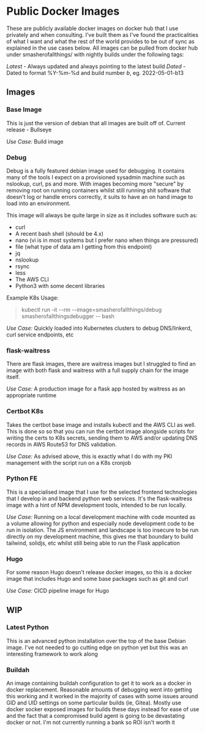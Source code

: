 # Public Docker Images

These are publicly available docker images on docker hub that I use privately and when consulting. I've built them as I've found the practicalities of what I want and what the rest of the world provides to be out of sync as explained in the use cases below. All images can be pulled from docker hub under smasherofallthings/<iamge-name> with nightly builds under the following tags:

*Latest* - Always updated and always pointing to the latest build
*Dated* - Dated to format %Y-%m-%d and build number *b<build-number>*, eg. 2022-05-01-b13


## Images

### Base Image
This is just the version of debian that all images are built off of. Current release - Bullseye

*Use Case:* Build image

### Debug
Debug is a fully featured debian image used for debugging. It contains many of the tools I expect on a provisioned sysadmin machine such as nslookup, curl, ps and more. With images becoming more "secure" by removing root on running containers whilst still running shit software that doesn't log or handle errors correctly, it suits to have an on hand image to load into an environment.

This image will always be quite large in size as it includes software such as:

- curl
- A recent bash shell (should be 4.x)
- nano (vi is in most systems but I prefer nano when things are pressured)
- file (what type of data am I getting from this endpoint)
- jq
- nslookup
- rsync
- less
- The AWS CLI
- Python3 with some decent libraries

Example K8s Usage:

> kubectl run -it --rm --image=smasherofallthings/debug smasherofallthingsdebugger -- bash

*Use Case:* Quickly loaded into Kubernetes clusters to debug DNS/linkerd, curl service endpoints, etc


### flask-waitress
There are flask images, there are waitress images but I struggled to find an image with both flask and waitress with a full supply chain for the image itself.

*Use Case:* A production image for a flask app hosted by waitress as an appropriate runtime

### Certbot K8s
Takes the certbot base image and installs kubectl and the AWS CLI as well. This is done so so that you can run the certbot image alongside scripts for writing the certs to K8s secrets, sending them to AWS and/or updating DNS records in AWS Route53 for DNS validation.

*Use Case:* As advised above, this is exactly what I do with my PKI management with the script run on a K8s cronjob

### Python FE
This is a specialised image that I use for the selected frontend technologies that I develop in and backend python web services. It's the flask-waitress image with a hint of NPM development tools, intended to be run locally.

*Use Case:* Running on a local development machine with code mounted as a volume allowing for python and especially node development code to be run in isolation. The JS environment and landscape is too insecure to be run directly on my development machine, this gives me that boundary to build tailwind, solidjs, etc whilst still being able to run the Flask application

### Hugo
For some reason Hugo doesn't release docker images, so this is a docker image that includes Hugo and some base packages such as git and curl

*Use Case:* CICD pipeline image for Hugo


## WIP

### Latest Python
This is an advanced python installation over the top of the base Debian image. I've not needed to go cutting edge on python yet but this was an interesting framework to work along 

### Buildah
An image containing buildah configuration to get it to work as a docker in docker replacement. Reasonable amounts of debugging went into getting this working and it worked in the majority of cases with some issues around GID and UID settings on some particular builds (ie, Gitea). Mostly use docker socker exposed images for builds these days instead for ease of use and the fact that a compromised build agent is going to be devastating docker or not. I'm not currently running a bank so ROI isn't worth it


